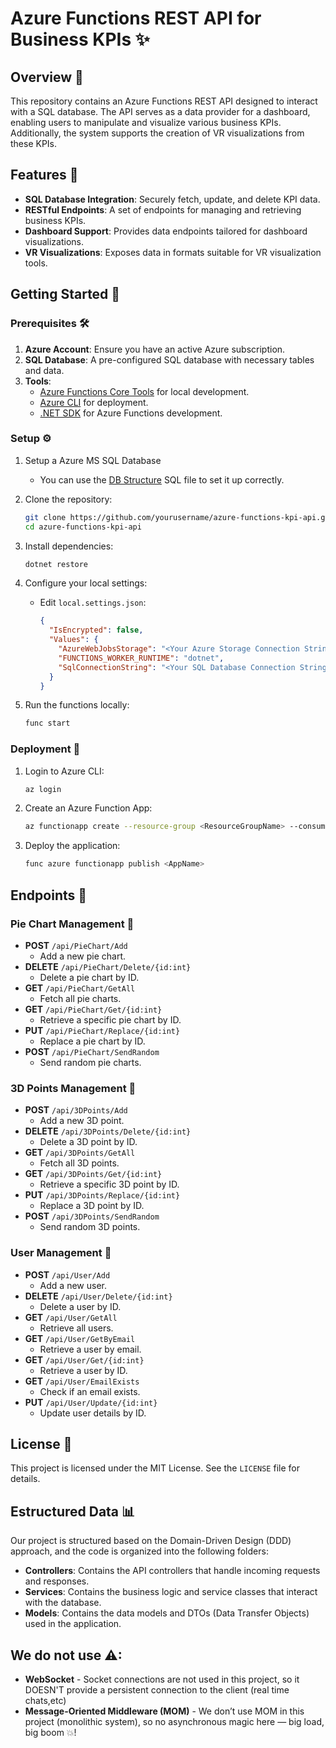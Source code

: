 # Azure Functions REST API for Business KPIs ✨

## Overview 🌟
This repository contains an Azure Functions REST API designed to interact with a SQL database. The API serves as a data provider for a dashboard, enabling users to manipulate and visualize various business KPIs. Additionally, the system supports the creation of VR visualizations from these KPIs.

## Features 📂
- **SQL Database Integration**: Securely fetch, update, and delete KPI data.
- **RESTful Endpoints**: A set of endpoints for managing and retrieving business KPIs.
- **Dashboard Support**: Provides data endpoints tailored for dashboard visualizations.
- **VR Visualizations**: Exposes data in formats suitable for VR visualization tools.

## Getting Started 🚀

### Prerequisites 🛠️
1. **Azure Account**: Ensure you have an active Azure subscription.
2. **SQL Database**: A pre-configured SQL database with necessary tables and data.
3. **Tools**:
   - [Azure Functions Core Tools](https://learn.microsoft.com/en-us/azure/azure-functions/functions-run-local) for local development.
   - [Azure CLI](https://learn.microsoft.com/en-us/cli/azure/install-azure-cli) for deployment.
   - [.NET SDK](https://dotnet.microsoft.com/download) for Azure Functions development.

### Setup ⚙️
1. Setup a Azure MS SQL Database
   - You can use the [DB Structure](/Database/DB_Structure.sql) SQL file to set it up correctly.
2. Clone the repository:
   ```bash
   git clone https://github.com/yourusername/azure-functions-kpi-api.git
   cd azure-functions-kpi-api
   ```

3. Install dependencies:
   ```bash
   dotnet restore
   ```

4. Configure your local settings:
   - Edit `local.settings.json`:
     ```json
     {
       "IsEncrypted": false,
       "Values": {
         "AzureWebJobsStorage": "<Your Azure Storage Connection String>",
         "FUNCTIONS_WORKER_RUNTIME": "dotnet",
         "SqlConnectionString": "<Your SQL Database Connection String>"
       }
     }
     ```

5. Run the functions locally:
   ```bash
   func start
   ```

### Deployment 🚀
1. Login to Azure CLI:
   ```bash
   az login
   ```

2. Create an Azure Function App:
   ```bash
   az functionapp create --resource-group <ResourceGroupName> --consumption-plan-location <Region> --runtime dotnet --functions-version 4 --name <AppName> --storage-account <StorageAccountName>
   ```

3. Deploy the application:
   ```bash
   func azure functionapp publish <AppName>
   ```

## Endpoints 📡

### Pie Chart Management 🥧
- **POST** `/api/PieChart/Add`
  - Add a new pie chart.
- **DELETE** `/api/PieChart/Delete/{id:int}`
  - Delete a pie chart by ID.
- **GET** `/api/PieChart/GetAll`
  - Fetch all pie charts.
- **GET** `/api/PieChart/Get/{id:int}`
  - Retrieve a specific pie chart by ID.
- **PUT** `/api/PieChart/Replace/{id:int}`
  - Replace a pie chart by ID.
- **POST** `/api/PieChart/SendRandom`
  - Send random pie charts.

### 3D Points Management 🎯
- **POST** `/api/3DPoints/Add`
  - Add a new 3D point.
- **DELETE** `/api/3DPoints/Delete/{id:int}`
  - Delete a 3D point by ID.
- **GET** `/api/3DPoints/GetAll`
  - Fetch all 3D points.
- **GET** `/api/3DPoints/Get/{id:int}`
  - Retrieve a specific 3D point by ID.
- **PUT** `/api/3DPoints/Replace/{id:int}`
  - Replace a 3D point by ID.
- **POST** `/api/3DPoints/SendRandom`
  - Send random 3D points.

### User Management 👤
- **POST** `/api/User/Add`
  - Add a new user.
- **DELETE** `/api/User/Delete/{id:int}`
  - Delete a user by ID.
- **GET** `/api/User/GetAll`
  - Retrieve all users.
- **GET** `/api/User/GetByEmail`
  - Retrieve a user by email.
- **GET** `/api/User/Get/{id:int}`
  - Retrieve a user by ID.
- **GET** `/api/User/EmailExists`
  - Check if an email exists.
- **PUT** `/api/User/Update/{id:int}`
  - Update user details by ID.

## License 📜
This project is licensed under the MIT License. See the `LICENSE` file for details.

## Estructured Data 📊
Our project is structured based on the Domain-Driven Design (DDD) approach, and the code is organized into the following folders:
- **Controllers**: Contains the API controllers that handle incoming requests and responses.
- **Services**: Contains the business logic and service classes that interact with the database.
- **Models**: Contains the data models and DTOs (Data Transfer Objects) used in the application.

## We do not use ⚠:
- **WebSocket** - Socket connections are not used in this project, so it DOESN'T provide a persistent connection to the client (real time chats,etc)
- **Message-Oriented Middleware (MOM)** - We don’t use MOM in this project (monolithic system), so no asynchronous magic here — big load, big boom 💥!
